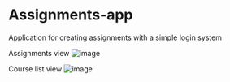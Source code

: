 # Assignments-app
Application for creating assignments with a simple login system

Assignments view
![image](https://user-images.githubusercontent.com/57746916/170334077-f3652d25-6084-45c0-9fd5-eddfc76558d0.png)


Course list view
![image](https://user-images.githubusercontent.com/57746916/170334191-3d9843a7-acd2-4b50-b2c8-b196e87825a7.png)
